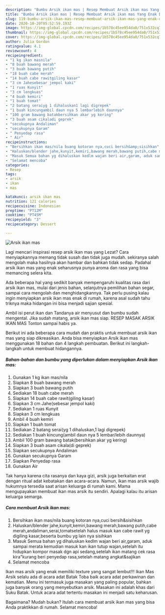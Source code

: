 ```yaml
---
description: "Bumbu Arsik ikan mas | Resep Membuat Arsik ikan mas Yang Enak Dan Mudah"
title: "Bumbu Arsik ikan mas | Resep Membuat Arsik ikan mas Yang Enak Dan Mudah"
slug: 119-bumbu-arsik-ikan-mas-resep-membuat-arsik-ikan-mas-yang-enak-dan-mudah
date: 2020-10-20T05:52:59.193Z
image: https://img-global.cpcdn.com/recipes/1b578c45ee954da0/751x532cq70/arsik-ikan-mas-foto-resep-utama.jpg
thumbnail: https://img-global.cpcdn.com/recipes/1b578c45ee954da0/751x532cq70/arsik-ikan-mas-foto-resep-utama.jpg
cover: https://img-global.cpcdn.com/recipes/1b578c45ee954da0/751x532cq70/arsik-ikan-mas-foto-resep-utama.jpg
author: Julia Gordon
ratingvalue: 4.1
reviewcount: 4
recipeingredient:
- "1 kg ikan masnila"
- "8 buah bawang merah"
- "3 buah bawang putih"
- "18 buah cabe merah"
- "14 buah cabe rawitgiling kasar"
- "3 cm Jahesebesar jempol kaki"
- "1 ruas Kunyit"
- "3 cm lengkuas"
- "4 buah kemiri"
- "1 buah tomat"
- "2 batang seraiyg 1 dihaluskan1 lagi digrepek"
- "1 buah kincungambil daun nya 5 lembarlebih daunnya"
- "100 gram bawang batakbersihkan akar yg kering"
- "3 buah asam cikaladi geprek"
- "secukupnya Andaliman"
- "secukupnya Garam"
- " Penyedap rasa"
- " Air"
recipeinstructions:
- "Bersihkan ikan mas/nila buang kotoran nya,cuci bersih&amp;sisihkan"
- "Haluskan/blender jahe,kunyit,kemiri,bawang merah,bawang putih,cabe merah,andaliman,serai,tomatsetelah halus masuk kan cabe rawit yg digiling kasar,beserta bumbu yg lain nya sisihkan"
- "Masuk Semua bahan yg dihaluskan kedlm wajan beri air,garam, aduk sampai merata kemudian masuk kan ikan tutup wajan,setelah itu hidupkan kompor masak dgn api sedang,setelah ikan matang cek rasa kira&#34;kurang beri penyedap rasa,setelah matang angkat&amp;sajikan"
- "Selamat mencoba"
categories:
- Resep
tags:
- arsik
- ikan
- mas

katakunci: arsik ikan mas 
nutrition: 121 calories
recipecuisine: Indonesian
preptime: "PT12M"
cooktime: "PT45M"
recipeyield: "3"
recipecategory: Dessert

---
```



![Arsik ikan mas](https://img-global.cpcdn.com/recipes/1b578c45ee954da0/751x532cq70/arsik-ikan-mas-foto-resep-utama.jpg)

Lagi mencari inspirasi resep arsik ikan mas yang Lezat? Cara menyiapkannya memang tidak susah dan tidak juga mudah. sekiranya salah mengolah maka hasilnya akan hambar dan bahkan tidak sedap. Padahal arsik ikan mas yang enak seharusnya punya aroma dan rasa yang bisa memancing selera kita.

Ada beberapa hal yang sedikit banyak mempengaruhi kualitas rasa dari arsik ikan mas, mulai dari jenis bahan, selanjutnya pemilihan bahan segar, sampai cara mengolah dan menghidangkannya. Tak perlu pusing kalau ingin menyiapkan arsik ikan mas enak di rumah, karena asal sudah tahu triknya maka hidangan ini bisa menjadi sajian spesial.

Ambil isi perut ikan dan Tandanya air menyusut dan bumbu sudah mengental. Jika sudah matang, arsik ikan mas siap. RESEP MASAK ARSIK IKAN MAS Tonton sampai habis ya.


Berikut ini ada beberapa cara mudah dan praktis untuk membuat arsik ikan mas yang siap dikreasikan. Anda bisa menyiapkan Arsik ikan mas menggunakan 18 bahan dan 4 langkah pembuatan. Berikut ini langkah-langkah untuk membuat hidangannya.

<!--inarticleads1-->

##### Bahan-bahan dan bumbu yang diperlukan dalam menyiapkan Arsik ikan mas:

1. Gunakan 1 kg ikan mas/nila
1. Siapkan 8 buah bawang merah
1. Siapkan 3 buah bawang putih
1. Sediakan 18 buah cabe merah
1. Siapkan 14 buah cabe rawit(giling kasar)
1. Siapkan 3 cm Jahe(sebesar jempol kaki)
1. Sediakan 1 ruas Kunyit
1. Siapkan 3 cm lengkuas
1. Ambil 4 buah kemiri
1. Siapkan 1 buah tomat
1. Sediakan 2 batang serai(yg 1 dihaluskan,1 lagi digrepek)
1. Sediakan 1 buah kincung(ambil daun nya 5 lembar/lebih daunnya)
1. Ambil 100 gram bawang batak(bersihkan akar yg kering)
1. Siapkan 3 buah asam cikala(di geprek)
1. Siapkan secukupnya Andaliman
1. Gunakan secukupnya Garam
1. Siapkan  Penyedap rasa
1. Gunakan  Air


Tak hanya karena cita rasanya dan kaya gizi, arsik juga berkaitan erat dengan ritual adat kebatakan dan acara-acara. Namun, ikan mas arsik wajib hukumnya tersedia saat arisan keluarga di rumah kami. Mama mengupayakan membuat ikan mas arsik itu sendiri. Apalagi kalau itu arisan keluarga semarga. 

<!--inarticleads2-->

##### Cara membuat Arsik ikan mas:

1. Bersihkan ikan mas/nila buang kotoran nya,cuci bersih&amp;sisihkan
1. Haluskan/blender jahe,kunyit,kemiri,bawang merah,bawang putih,cabe merah,andaliman,serai,tomatsetelah halus masuk kan cabe rawit yg digiling kasar,beserta bumbu yg lain nya sisihkan
1. Masuk Semua bahan yg dihaluskan kedlm wajan beri air,garam, aduk sampai merata kemudian masuk kan ikan tutup wajan,setelah itu hidupkan kompor masak dgn api sedang,setelah ikan matang cek rasa kira&#34;kurang beri penyedap rasa,setelah matang angkat&amp;sajikan
1. Selamat mencoba


Ikan mas arsik yang enak memiliki texture yang sangat lembut!!! Ikan Mas Arsik selalu ada di acara adat Batak Toba baik acara adat perkawinan dan kematian. Menu ini termasuk juga masakan yang paling popular, bahkan juga banyak orang yang menyebutkan arsik. Masakan ini adalah khas dari Suku Batak. Untuk acara adat tertentu masakan ini menjadi satu keharusan. 

Bagaimana? Mudah bukan? Itulah cara membuat arsik ikan mas yang bisa Anda praktikkan di rumah. Selamat mencoba!
